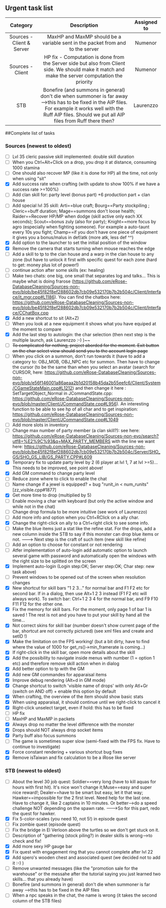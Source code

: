 <!---
Here is a link to know how to make this file nice and clean:
https://guides.github.com/features/mastering-markdown/

- [x] @mentions, #refs, [links](), **formatting**, and <del>tags</del> supported
- [x] list syntax required (any unordered or ordered list supported)
- [x] this is a complete item
- [ ] this is an incomplete item

Some inspiration can also be found here: https://raw.githubusercontent.com/dev-osrose/osIROSE-new/master/README.md
-->

## Urgent task list
|   Category   |   Description  |  Assigned to  |
|     :---:    |     :---:      |     :---:     |
| Sources - Client & Server       | MaxHP and MaxMP should be a variable sent in the packet from and to the server     | Numenor    |
| Sources - Client     | HP fix - Computation is done from the Server side but also from Client side. We should make it match and make the server computation the priority      | Numenor      |
| STB     | Bonefire (and summons in general) don't die when summoner is far away -->this has to be fixed in the AIP files. For example it works well with the Ruff AIP files. Should we put all AIP files from Ruff there then?       | Laurenzzo      |




##Complete list of tasks
### Sources (newest to oldest)
- [ ] Lvl 35 cleric passive skill implemented: double skill duration
- [ ] When you Ctrl+Alt+Click on a drop, you drop it at distance, consuming 1000 stamina
- [ ] One should also recover MP (like it is done for HP) all the time, not only when using "sit"
- [x] Add success rate when crafting (with update to show 100% if we have a success rate >=100%)
- [ ] Add clan skill for: party level (bonus part) +6 production part + clan house
- [ ] Add special lvl 35 skill: Arti==blue craft; Bourg==Party stockpiling ; Cleric==buff duration; Mage==summons don't loose health; Raider==Recover HP/MP when dodge (skill active only each XX seconds); Scout==bonus zuly (also for party); Knight==more focus by agro (especially when fighting someone). For example a auto-taunt every 10s you fight; Champ==if you don't have one piece of equipment it gives you a bonus/malus in def/atk (more atk, less def ^^)
- [x] Add option to the launcher to set the initial position of the window
- [x] Remove the camera that starts turning when mouse reaches the edge
- [ ] Add a skill to tp to the clan house and a warp in the clan house to any zone (but have to unlock it first with specific quest for each zone (hard to get: money plus lot of power!)
- [ ] continue action after some skills (ex: healing)
- [ ] Make two chats: one big, one small that separates log and talks... This is maybe what is doing frarose (https://github.com/eRose-DatabaseCleaning/Sources-non-evo/blob/be45f82f8ef288602db7cb09e532170b7b2b504c/Client/Interface/it_mgr.cpp#L1186). You can find the chatbox here: https://github.com/eRose-DatabaseCleaning/Sources-non-evo/blob/be45f82f8ef288602db7cb09e532170b7b2b504c/Client/Interface/CChatBox.cpp
- [x] Add a new shortcut to sit (Alt+Z)
- [ ] When you look at a new equipment it shows what you have equiped at the moment to compare
- [x] Add the last step to autologin: the char selection (then next step is the multiple launch, ask Laurenzzo :-) )~~
- [ ] ~~To complicated for nothing, project aborded for the moment. Exit button on the char select view should send you to the account login page~~
- [ ] When you click on a summon, don't run towards it (have to add a category to: OBJ_MOB, OBJ_NPC etc for summon. Then have to change the cursor (to be the same than when you select an avatar (search for CURSOR, here: https://github.com/eRose-DatabaseCleaning/Sources-non-evo/blob/e56f146001a86aeaa2b1d20158b45da2b55eefc6/Client/System/CGameStateMain.cpp#L1212) and then change it here : SetTargetObject_Normal in JCommandState.cpp: https://github.com/eRose-DatabaseCleaning/Sources-non-evo/blob/master/Client/JCommandState.cpp#L956). An interesting function to be able to see hp of all char and to get inspiration: https://github.com/eRose-DatabaseCleaning/Sources-non-evo/blob/master/Client/JCommandState.cpp#L1049 
- [ ] Add more slots in inventory
- [ ] Change max number of party member (a clan skill?): see here: https://github.com/eRose-DatabaseCleaning/Sources-non-evo/search?utf8=%E2%9C%93&q=MAX_PARTY_MEMBERS with the line we want here: https://github.com/eRose-DatabaseCleaning/Sources-non-evo/blob/be45f82f8ef288602db7cb09e532170b7b2b504c/Server/SHO_GS/SHO_GS_LIB/GS_PARTY.CPP#L609 
- [x] Temporary fix to update party level by 2 (6 player at lvl 1, 7 at lvl >=5)... This needs to be improved, see point above!
- [x] Add GM command to change party level
- [ ] Reduce zone where to click to enable the chat
- [ ] Name change if a jewel is equipped? + bug "runit_in < num_runits" [zz_visible.cpp#1877]
- [x] Get more time to drop (multiplied by 5)
- [ ] Enable moving a char with keyboard (but only the active window and while not in the chat)
- [ ] Change drop formula to be more intuitive (see work of Laurenzzo)
- [ ] Add more info and option when you Ctrl+RClick on a ally char.
- [x] Change the right-click on ally to a Ctrl+right click to see some info.
- [ ] Make the blue items just a stat like the refine stat. For the drops, add a new column inside the STB to say if this monster can drop blue items or not. ---> Next step is the craft of such item (new skill like refine)
- [ ] Add an option to choose for constant or not rendering
- [ ] Atfer implementation of auto-login add automatic option to launch several game with password and automatically open the windows with the right size to be splitted on the screen
- [x] Implement auto-login (Login step:OK; Server step:OK; Char step: new task above)
- [ ] Prevent windows to be opened out of the screen when resolution changes
- [x] New shortcut for skill bars "1 2 3..." for normal bar and F1 F2 etc for second bar. If in a dialog, then use Alt+1 2 3 instead (F1 F2 etc will always work). To switch bar: Ctrl+1 2 3 4 for the normal bar, and F9 F10 F11 F12 for the other one.
- [x] Fix the memory for skill bars. For the moment, only page 1 of bar 1 is saved ! The rest is not and you have to put your skill by hand all the time...
- [x] Not correct skins for skill bar (number doesn't show current page of the bar, shortcut are not correctly pictured) (see xml files and create and setID !)
- [x] Make the limitation on the FPS working! (but a bit dirty, have to find where the value of 1000 for get_rs()->min_framerate is coming...)
- [x] If right-click in the skill bar, open more details about the skill
- [x] Add the possibility to navigate inside menus with number (1 = option 1 etc) and therefore remove skill action when in dialog
- [x] Add better option to tp with the GM
- [x] Add new GM commandes for apparaisal items
- [x] Improve debug rendering (Alt+d in GM mode)
- [x] Change shortcut to switch 'visible name of drops' with only Atl+Gr (switch on AND off) + enable this option by default
- [x] When crafting, the overview of the item should show basic stats
- [x] When using apparaisal, it should continue until we right-click to cancel it
- [x] Right-click unselect target, even if hold: this has to be fixed
- [ ] HP fix
- [ ] MaxHP and MaxMP in packets
- [x] Always drop no matter the level difference with the monster
- [x] Drops should NOT always drop socket items
- [x] Party buff also focus summons
- [ ] The game is sometimes super slow (semi-fixed with the FPS fix. Have to continue to investigate)
- [x] Force constant rendering + various shortcut bug fixes
- [x] Remove isTaiwan and fix calculation to be a iRose like server

### STB (newest to oldest)
- [ ] About the level 30 job quest: Soldier==very long (have to kill aquas for hours with first hit). It's nice won't change it;Muse==easy and super nice reward!; Dealer==have to be smart but easy, let it that way; Hawker==impossible for the 2 first level. Need help for the last one. Have to change it, like 2 captains in 10 minutes. Or better-->do a speed challenge NOT depending on the spawn rate. --->So for this part, redo the quest for hawker.
- [x] Fix 5-color-scales (you need 10, not 5!) in episode quest
- [ ] Fix zombie quest (episode quest)
- [ ] Fix the bridge in El Verloon above the turtles so we don't get stuck on it.
- [ ] Description of "gathering (stock piling?) in dealer skills is wrong-->to check and fix!
- [x] Add more sexy HP gauge bar
- [x] Fix quest with engagement ring that you cannot complete after lvl 22
- [x] Add spero's wooden chest and associated quest (we decided not to add it :-) )
- [ ] Remove unwanted messages (like the "promotion sale for the warehouse" or the messahe after the tutorial saying you just learned two skills... that you already have)
- [ ] Bonefire (and summons in general) don't die when summoner is far away -->this has to be fixed in the AIP files
- [ ] When a npc speaks in the chat, the name is wrong (it takes the second column of the STB files)
